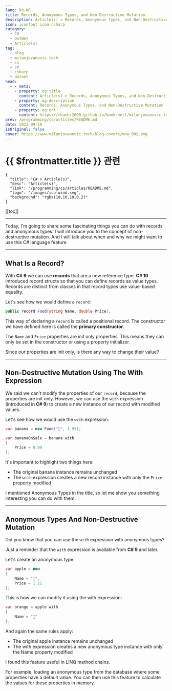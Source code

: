 ```yaml
---
lang: ko-KR
title: Records, Anonymous Types, and Non-Destructive Mutation
description: Article(s) > Records, Anonymous Types, and Non-Destructive Mutation
icon: iconfont icon-csharp
category: 
  - C#
  - DotNet
  - Article(s)
tag: 
  - blog
  - milanjovanovic.tech
  - cs
  - c#
  - csharp
  - dotnet
head:
  - - meta:
    - property: og:title
      content: Article(s) > Records, Anonymous Types, and Non-Destructive Mutation
    - property: og:description
      content: Records, Anonymous Types, and Non-Destructive Mutation
    - property: og:url
      content: https://chanhi2000.github.io/bookshelf/milanjovanovic.tech/records-anonymous-types-non-destructive-mutation.html
prev: /programming/cs/articles/README.md
date: 2022-09-10
isOriginal: false
cover: https://www.milanjovanovic.tech/blog-covers/mnw_002.png
---
```


# {{ $frontmatter.title }} 관련

```component VPCard
{
  "title": "C# > Article(s)",
  "desc": "Article(s)",
  "link": "/programming/cs/articles/README.md",
  "logo": "/images/ico-wind.svg",
  "background": "rgba(10,10,10,0.2)"
}
```

[[toc]]

---

<SiteInfo
  name="Records, Anonymous Types, and Non-Destructive Mutation"
  desc="Today, I'm going to share some fascinating things you can do with records and anonymous types. I will introduce you to the concept of non-destructive mutation. And I will talk about when and why we might want to use this C# language feature."
  url="https://milanjovanovic.tech/blog/records-anonymous-types-non-destructive-mutation/"
  logo="https://milanjovanovic.tech/profile_favicon.png"
  preview="https://www.milanjovanovic.tech/blog-covers/mnw_002.png"/>

Today, I'm going to share some fascinating things you can do with records and anonymous types. I will introduce you to the concept of non-destructive mutation. And I will talk about when and why we might want to use this C# language feature.

---

## What Is a Record?

With **C# 9** we can use **records** that are a new reference type. **C# 10** introduced record structs so that you can define records as value types. Records are distinct from classes in that record types use value-based equality.

Let's see how we would define a `record`:

```cs
public record Food(string Name, double Price);
```

This way of declaring a `record` is called a positional record. The constructor we have defined here is called the **primary constructor**.

The `Name` and `Price` properties are init only properties. This means they can only be set in the constructor or using a property initializer.

Since our properties are init only, is there any way to change their value?

---

## Non-Destructive Mutation Using The With Expression

We said we can't modify the properties of our `record`, because the properties are init only. However, we can use the `with` expression (introduced in **C# 9**) to create a new instance of our record with modified values.

Let's see how we would use the `with` expression:

```cs
var banana = new Food("🍌", 1.95);

var bananaOnSale = banana with
{
    Price = 0.99
};
```

It's important to highlight two things here:

- The original banana instance remains unchanged
- The `with` expression creates a new record instance with only the `Price` property modified

I mentioned Anonymous Types in the title, so let me show you something interesting you can do with them.

---

## Anonymous Types And Non-Destructive Mutation

Did you know that you can use the `with` expression with anonymous types?

Just a reminder that the `with` expression is available from **C# 9** and later.

Let's create an anonymous type:

```cs
var apple = new
{
    Name = "🍎",
    Price = 1.21
};
```

This is how we can modify it using the with expression:

```cs
var orange = apple with
{
    Name = "🍊"
};
```

And again the same rules apply:

- The original apple instance remains unchanged
- The with expression creates a new anonymous type instance with only the Name property modified

I found this feature useful in LINQ method chains.

For example, loading an anonymous type from the database where some properties have a default value. You can then use this feature to calculate the values for these properties in memory.

